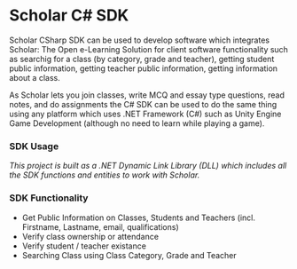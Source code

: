 # Scholar C# SDK
Scholar CSharp SDK can be used to develop software which integrates Scholar: The Open e-Learning Solution for client software functionality such as searchig for a class (by category, grade and teacher), getting student public information, getting teacher public information, getting information about a class.

As Scholar lets you join classes, write MCQ and essay type questions, read notes, and do assignments the C# SDK can be used to do the same thing using any platform which uses .NET Framework (C#) such as Unity Engine Game Development (although no need to learn while playing a game). 

### SDK Usage
<em>This project is built as a .NET Dynamic Link Library (DLL) which includes all the SDK functions and entities to work with Scholar.</em>

### SDK Functionality
* Get Public Information on Classes, Students and Teachers (incl. Firstname, Lastname, email, qualifications)
* Verify class ownership or attendance
* Verify student / teacher existance
* Searching Class using Class Category, Grade and Teacher
